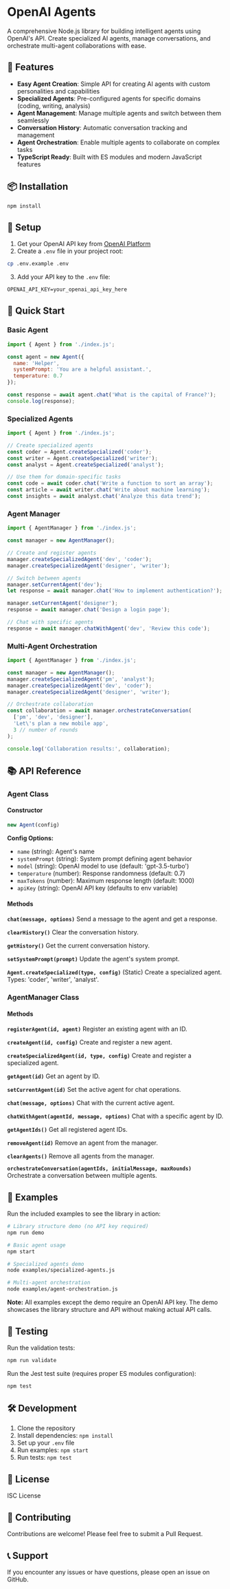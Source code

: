 # OpenAI Agents

A comprehensive Node.js library for building intelligent agents using OpenAI's API. Create specialized AI agents, manage conversations, and orchestrate multi-agent collaborations with ease.

## 🚀 Features

- **Easy Agent Creation**: Simple API for creating AI agents with custom personalities and capabilities
- **Specialized Agents**: Pre-configured agents for specific domains (coding, writing, analysis)
- **Agent Management**: Manage multiple agents and switch between them seamlessly
- **Conversation History**: Automatic conversation tracking and management
- **Agent Orchestration**: Enable multiple agents to collaborate on complex tasks
- **TypeScript Ready**: Built with ES modules and modern JavaScript features

## 📦 Installation

```bash
npm install
```

## 🔧 Setup

1. Get your OpenAI API key from [OpenAI Platform](https://platform.openai.com/)
2. Create a `.env` file in your project root:

```bash
cp .env.example .env
```

3. Add your API key to the `.env` file:

```env
OPENAI_API_KEY=your_openai_api_key_here
```

## 🎯 Quick Start

### Basic Agent

```javascript
import { Agent } from './index.js';

const agent = new Agent({
  name: 'Helper',
  systemPrompt: 'You are a helpful assistant.',
  temperature: 0.7
});

const response = await agent.chat('What is the capital of France?');
console.log(response);
```

### Specialized Agents

```javascript
import { Agent } from './index.js';

// Create specialized agents
const coder = Agent.createSpecialized('coder');
const writer = Agent.createSpecialized('writer');
const analyst = Agent.createSpecialized('analyst');

// Use them for domain-specific tasks
const code = await coder.chat('Write a function to sort an array');
const article = await writer.chat('Write about machine learning');
const insights = await analyst.chat('Analyze this data trend');
```

### Agent Manager

```javascript
import { AgentManager } from './index.js';

const manager = new AgentManager();

// Create and register agents
manager.createSpecializedAgent('dev', 'coder');
manager.createSpecializedAgent('designer', 'writer');

// Switch between agents
manager.setCurrentAgent('dev');
let response = await manager.chat('How to implement authentication?');

manager.setCurrentAgent('designer');
response = await manager.chat('Design a login page');

// Chat with specific agents
response = await manager.chatWithAgent('dev', 'Review this code');
```

### Multi-Agent Orchestration

```javascript
import { AgentManager } from './index.js';

const manager = new AgentManager();
manager.createSpecializedAgent('pm', 'analyst');
manager.createSpecializedAgent('dev', 'coder');
manager.createSpecializedAgent('designer', 'writer');

// Orchestrate collaboration
const collaboration = await manager.orchestrateConversation(
  ['pm', 'dev', 'designer'],
  'Let\'s plan a new mobile app',
  3 // number of rounds
);

console.log('Collaboration results:', collaboration);
```

## 📚 API Reference

### Agent Class

#### Constructor
```javascript
new Agent(config)
```

**Config Options:**
- `name` (string): Agent's name
- `systemPrompt` (string): System prompt defining agent behavior
- `model` (string): OpenAI model to use (default: 'gpt-3.5-turbo')
- `temperature` (number): Response randomness (default: 0.7)
- `maxTokens` (number): Maximum response length (default: 1000)
- `apiKey` (string): OpenAI API key (defaults to env variable)

#### Methods

**`chat(message, options)`**
Send a message to the agent and get a response.

**`clearHistory()`**
Clear the conversation history.

**`getHistory()`**
Get the current conversation history.

**`setSystemPrompt(prompt)`**
Update the agent's system prompt.

**`Agent.createSpecialized(type, config)`** (Static)
Create a specialized agent. Types: 'coder', 'writer', 'analyst'.

### AgentManager Class

#### Methods

**`registerAgent(id, agent)`**
Register an existing agent with an ID.

**`createAgent(id, config)`**
Create and register a new agent.

**`createSpecializedAgent(id, type, config)`**
Create and register a specialized agent.

**`getAgent(id)`**
Get an agent by ID.

**`setCurrentAgent(id)`**
Set the active agent for chat operations.

**`chat(message, options)`**
Chat with the current active agent.

**`chatWithAgent(agentId, message, options)`**
Chat with a specific agent by ID.

**`getAgentIds()`**
Get all registered agent IDs.

**`removeAgent(id)`**
Remove an agent from the manager.

**`clearAgents()`**
Remove all agents from the manager.

**`orchestrateConversation(agentIds, initialMessage, maxRounds)`**
Orchestrate a conversation between multiple agents.

## 🎨 Examples

Run the included examples to see the library in action:

```bash
# Library structure demo (no API key required)
npm run demo

# Basic agent usage
npm start

# Specialized agents demo
node examples/specialized-agents.js

# Multi-agent orchestration
node examples/agent-orchestration.js
```

**Note:** All examples except the demo require an OpenAI API key. The demo showcases the library structure and API without making actual API calls.

## 🧪 Testing

Run the validation tests:

```bash
npm run validate
```

Run the Jest test suite (requires proper ES modules configuration):

```bash
npm test
```

## 🛠️ Development

1. Clone the repository
2. Install dependencies: `npm install`
3. Set up your `.env` file
4. Run examples: `npm start`
5. Run tests: `npm test`

## 📄 License

ISC License

## 🤝 Contributing

Contributions are welcome! Please feel free to submit a Pull Request.

## 📞 Support

If you encounter any issues or have questions, please open an issue on GitHub.